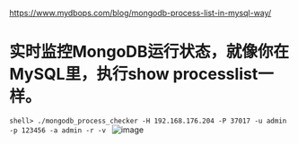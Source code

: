 https://www.mydbops.com/blog/mongodb-process-list-in-mysql-way/

# 实时监控MongoDB运行状态，就像你在MySQL里，执行show processlist一样。
  
```shell> ./mongodb_process_checker -H 192.168.176.204 -P 37017 -u admin -p 123456 -a admin -r -v ```
![image](https://github.com/hcymysql/mongodb_process_checker/assets/19261879/8bdb4a0f-5c6c-424b-8a8c-a05f8bed2741)
